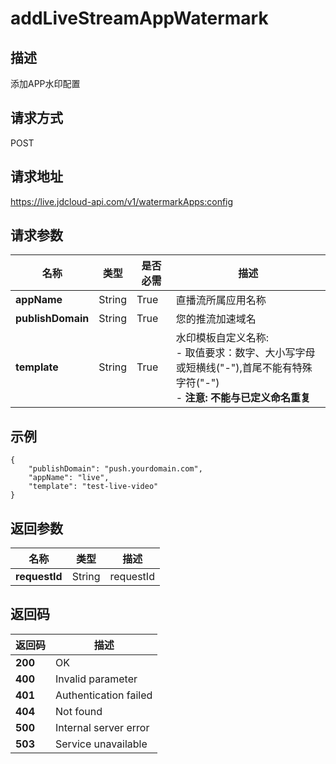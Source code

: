 # addLiveStreamAppWatermark


## 描述
添加APP水印配置

## 请求方式
POST

## 请求地址
https://live.jdcloud-api.com/v1/watermarkApps:config


## 请求参数
|名称|类型|是否必需|描述|
|---|---|---|---|
|**appName**|String|True|直播流所属应用名称|
|**publishDomain**|String|True|您的推流加速域名|
|**template**|String|True|水印模板自定义名称:<br>  - 取值要求：数字、大小写字母或短横线("-"),首尾不能有特殊字符("-")<br>  - <b>注意: 不能与已定义命名重复</b>|


## 示例
    {
        "publishDomain": "push.yourdomain.com",
        "appName": "live",
        "template": "test-live-video"
    }

## 返回参数
|名称|类型|描述|
|---|---|---|
|**requestId**|String|requestId|


## 返回码
|返回码|描述|
|---|---|
|**200**|OK|
|**400**|Invalid parameter|
|**401**|Authentication failed|
|**404**|Not found|
|**500**|Internal server error|
|**503**|Service unavailable|
